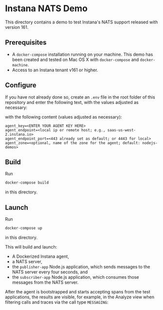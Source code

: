 # Instana NATS Demo

This directory contains a demo to test Instana's NATS support released with version 161.

## Prerequisites

- A `docker-compose` installation running on your machine. This demo has been created and tested on Mac OS X with `docker-compose` and `docker-machine`.
- Access to an Instana tenant v161 or higher.

## Configure

If you have not already done so, create an `.env` file in the root folder of this repository and enter the following text, with the values adjusted as necessary:

with the following content (values adjusted as necessary):

```text
agent_key=<ENTER YOUR AGENT KEY HERE>
agent_endpoint=<local ip or remote host; e.g., saas-us-west-2.instana.io>
agent_endpoint_port=<443 already set as default; or 4443 for local>
agent_zone=<optional, name of the zone for the agent; default: nodejs-demos>
```

## Build

Run

```bash
docker-compose build
```

in this directory.

## Launch

Run

```bash
docker-compose up
```

in this directory.

This will build and launch:

- A Dockerized Instana agent,
- a NATS server,
- the `publisher-app` Node.js application, which sends messages to the NATS server every four seconds, and
- the `subscriber-app` Node.js application, which consumes those messages from the NATS server.

After the agent is bootstrapped and starts accepting spans from the test applications, the results are visible, for example, in the Analyze view when filtering calls and traces via the call type `MESSAGING`:
